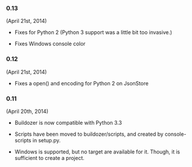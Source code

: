 ### 0.13
(April 21st, 2014)

- Fixes for Python 2 (Python 3 support was a little bit too invasive.)

- Fixes Windows console color


### 0.12
(April 21st, 2014)

- Fixes a open() and encoding for Python 2 on JsonStore


### 0.11
(April 20th, 2014)

- Buildozer is now compatible with Python 3.3

- Scripts have been moved to buildozer/scripts, and created by console-scripts
  in setup.py.

- Windows is supported, but no target are available for it. Though, it is
  sufficient to create a project.
